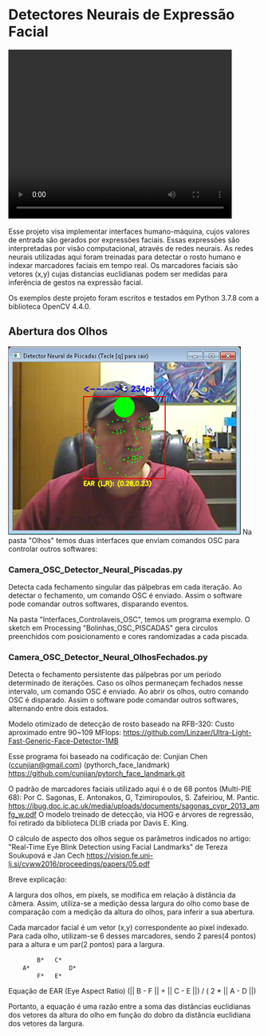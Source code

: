 # Detectores Neurais de Expressão Facial

<video src="videos/DNeuralPiscadas.mp4" width="448" height="338" controls preload></video>

Esse projeto visa implementar interfaces humano-máquina, cujos valores de entrada
são gerados por expressões faciais. Essas expressões são interpretadas por visão computacional, através de redes neurais.
As redes neurais utilizadas aqui foram treinadas para detectar o rosto humano e indexar marcadores faciais em tempo real.
Os marcadores faciais são vetores (x,y) cujas distancias euclidianas podem ser medidas para
inferência de gestos na expressão facial.

Os exemplos deste projeto foram escritos e testados em Python 3.7.8 com a biblioteca OpenCV 4.4.0.

## Abertura dos Olhos

<img src="images/DNeuralPiscadas.jpg" />
Na pasta "Olhos" temos duas interfaces que enviam comandos OSC para controlar outros softwares:

### Camera_OSC_Detector_Neural_Piscadas.py
Detecta cada fechamento singular das pálpebras em cada iteração.
Ao detectar o fechamento, um comando OSC é enviado.
Assim o software pode comandar outros softwares, disparando eventos.

Na pasta "Interfaces_Controlaveis_OSC", temos um programa exemplo.
O sketch em Processing "Bolinhas_OSC_PISCADAS" gera circulos preenchidos
com posicionamento e cores randomizadas a cada piscada.

### Camera_OSC_Detector_Neural_OlhosFechados.py
Detecta o fechamento persistente das pálpebras por um período determinado de iterações.
Caso os olhos permaneçam fechados nesse intervalo, um comando OSC é enviado.
Ao abrir os olhos, outro comando OSC é disparado.
Assim o software pode comandar outros softwares, alternando entre dois estados.

Modelo otimizado de detecção de rosto baseado na RFB-320:
Custo aproximado entre 90~109 MFlops: 
https://github.com/Linzaer/Ultra-Light-Fast-Generic-Face-Detector-1MB

Esse programa foi baseado na codificação de:
Cunjian Chen (ccunjian@gmail.com) (pythorch_face_landmark)
https://github.com/cunjian/pytorch_face_landmark.git


O padrão de marcadores faciais utilizado aqui é o de 68 pontos (Multi-PIE 68):
Por C. Sagonas, E. Antonakos, G, Tzimiropoulos, S. Zafeiriou, M. Pantic.
https://ibug.doc.ic.ac.uk/media/uploads/documents/sagonas_cvpr_2013_amfg_w.pdf
O modelo treinado de detecção, via HOG e árvores de regressão,
foi retirado da biblioteca DLIB criada por Davis E. King.

O cálculo de aspecto dos olhos segue os parâmetros indicados no artigo:
"Real-Time Eye Blink Detection using Facial Landmarks"
de Tereza Soukupová e Jan Cech
https://vision.fe.uni-lj.si/cvww2016/proceedings/papers/05.pdf

Breve explicação:

A largura dos olhos, em pixels, se modifica em relação à distância
da câmera. Assim, utiliza-se a medição dessa largura do olho como base de
comparação com a medição da altura do olhos, para inferir a sua abertura.

Cada marcador facial é um vetor (x,y) correspondente ao pixel indexado.
Para cada olho, utilizam-se 6 desses marcadores, sendo
2 pares(4 pontos) para a altura e um par(2 pontos) para a largura.

            B*   C*
        A*           D*
            F*   E*

Equação de EAR (Eye Aspect Ratio)
(|| B - F || + || C - E ||) / ( 2 * || A - D ||)

Portanto, a equação é uma razão entre a soma das distâncias euclidianas dos vetores da
altura do olho em função do dobro da distância euclidiana dos vetores da largura.

